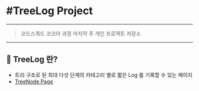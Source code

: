 # #TreeLog Project
---
> 코드스쿼드 코코아 과정 마지막 주 개인 프로젝트 저장소
---
## 🎄 __TreeLog 란?__
- 트리 구조로 된 최대 다섯 단계의 카테고리 별로 짧은 Log 를 기록할 수 있는 페이지
-  [TreeNode Page](https://hemudi.github.io/)